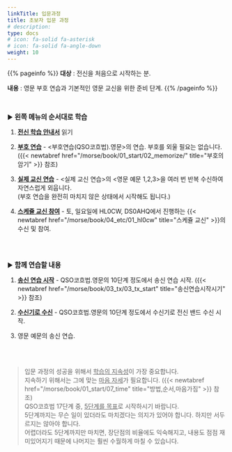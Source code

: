 ```yaml
---
linkTitle: 입문과정
title: 초보자 입문 과정
# description: 
type: docs
# icon: fa-solid fa-asterisk
# icon: fa-solid fa-angle-down
weight: 10
---
```


{{% pageinfo %}}
<b>대상</b> : 전신을 처음으로 시작하는 분.<br>

<b>내용</b> : 영문 부호 연습과 기본적인 영문 교신을 위한 준비 단계.
{{% /pageinfo %}}

<br>

▶ <b><span style="font-size:110%">왼쪽 메뉴의 순서대로 학습</span></b>

1. <b><u>전신 학습 안내서</u></b> 읽기
<!--{{< newtabref href="/morse/koch/eng" title="부호연습(QSO코흐법).영문" >}}-->
2. <b><u>부호 연습</u></b> - <부호연습(QSO코흐법).영문>의 연습. 부호를 외울 필요는 없습니다.
 ({{< newtabref href="/morse/book/01_start/02_memorize/" title="부호의암기" >}} 참조)

3. <b><u>실제 교신 연습</u></b> - <실제 교신 연습>의 <영문 예문 1,2,3>을 여러 번 반복 수신하여 자연스럽게 외웁니다.<br>
   (부호 연습을 완전히 마치지 않은 상태에서 시작해도 됩니다.)

4. <b><u>스케쥴 교신 참여</u></b> - 토, 일요일에 HL0CW, DS0AHQ에서 진행하는 {{< newtabref href="/morse/book/04_etc/01_hl0cw" title="스케쥴 교신" >}}의 수신 및 참여.

<br><br>


▶ <b><span style="font-size:110%">함께 연습할 내용</span></b>

1. <b><u>송신 연습 시작</u></b> - QSO코흐법.영문의 10단계 정도에서 송신 연습 시작. ({{< newtabref href="/morse/book/03_tx/03_tx_start" title="송신연습시작시기" >}} 참조)

2. <b><u>수신기로 수신</u></b> - QSO코흐법.영문의 10단계 정도에서 수신기로 전신 밴드 수신 시작.
<!--{{< newtabref href="/morse/qso/eng_1" title="영문 예문 1" >}}, {{< newtabref href="/morse/qso/eng_2" title="영문 예문 2" >}}-->


3. 영문 예문의 송신 연습.

<br><br>

> 입문 과정의 성공을 위해서 <u>학습의 지속성</u>이 가장 중요합니다.<br>
> 지속하기 위해서는 그에 맞는 <u>마음 자세</u>가 필요합니다. ({{< newtabref href="/morse/book/01_start/07_time" title="방법,순서,마음가짐" >}} 참조)<br>
> QSO코흐법 17단계 중, <u>5단계를 목표</u>로 시작하시기 바랍니다.<br>
> 5단계까지는 무슨 일이 있더라도 마치겠다는 의지가 있어야 합니다. 하지만 서두르지는 않아야 합니다.<br>
> 어렵더라도 5단계까지만 마치면, 장단점의 비율에도 익숙해지고, 내용도 점점 재미있어지기 때문에 나머지는 훨씬 수월하게 마칠 수 있습니다.<br>

